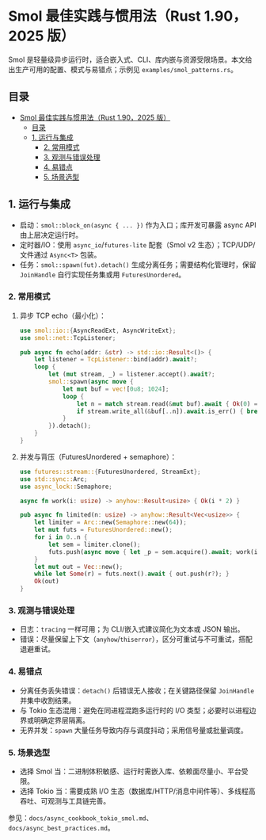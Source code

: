 # Smol 最佳实践与惯用法（Rust 1.90，2025 版）

Smol 是轻量级异步运行时，适合嵌入式、CLI、库内嵌与资源受限场景。本文给出生产可用的配置、模式与易错点；示例见 `examples/smol_patterns.rs`。

## 目录

- [Smol 最佳实践与惯用法（Rust 1.90，2025 版）](#smol-最佳实践与惯用法rust-1902025-版)
  - [目录](#目录)
  - [1. 运行与集成](#1-运行与集成)
    - [2. 常用模式](#2-常用模式)
    - [3. 观测与错误处理](#3-观测与错误处理)
    - [4. 易错点](#4-易错点)
    - [5. 场景选型](#5-场景选型)

## 1. 运行与集成

- 启动：`smol::block_on(async { ... })` 作为入口；库开发可暴露 async API 由上层决定运行时。
- 定时器/IO：使用 `async_io`/`futures-lite` 配套（Smol v2 生态）；TCP/UDP/文件通过 `Async<T>` 包装。
- 任务：`smol::spawn(fut).detach()` 生成分离任务；需要结构化管理时，保留 `JoinHandle` 自行实现任务集或用 `FuturesUnordered`。

### 2. 常用模式

1) 异步 TCP echo（最小化）：

    ```rust
    use smol::io::{AsyncReadExt, AsyncWriteExt};
    use smol::net::TcpListener;

    pub async fn echo(addr: &str) -> std::io::Result<()> {
        let listener = TcpListener::bind(addr).await?;
        loop {
            let (mut stream, _) = listener.accept().await?;
            smol::spawn(async move {
                let mut buf = vec![0u8; 1024];
                loop {
                    let n = match stream.read(&mut buf).await { Ok(0) => break, Ok(n) => n, Err(_) => break };
                    if stream.write_all(&buf[..n]).await.is_err() { break; }
                }
            }).detach();
        }
    }
    ```

2) 并发与背压（FuturesUnordered + semaphore）：

    ```rust
    use futures::stream::{FuturesUnordered, StreamExt};
    use std::sync::Arc;
    use async_lock::Semaphore;

    async fn work(i: usize) -> anyhow::Result<usize> { Ok(i * 2) }

    pub async fn limited(n: usize) -> anyhow::Result<Vec<usize>> {
        let limiter = Arc::new(Semaphore::new(64));
        let mut futs = FuturesUnordered::new();
        for i in 0..n {
            let sem = limiter.clone();
            futs.push(async move { let _p = sem.acquire().await; work(i).await });
        }
        let mut out = Vec::new();
        while let Some(r) = futs.next().await { out.push(r?); }
        Ok(out)
    }
    ```

### 3. 观测与错误处理

- 日志：`tracing` 一样可用；为 CLI/嵌入式建议简化为文本或 JSON 输出。
- 错误：尽量保留上下文（`anyhow`/`thiserror`），区分可重试与不可重试，搭配退避重试。

### 4. 易错点

- 分离任务丢失错误：`detach()` 后错误无人接收；在关键路径保留 `JoinHandle` 并集中收割结果。
- 与 Tokio 生态混用：避免在同进程混跑多运行时的 I/O 类型；必要时以进程边界或明确定界层隔离。
- 无界并发：`spawn` 大量任务导致内存与调度抖动；采用信号量或批量调度。

### 5. 场景选型

- 选择 Smol 当：二进制体积敏感、运行时需嵌入库、依赖面尽量小、平台受限。
- 选择 Tokio 当：需要成熟 I/O 生态（数据库/HTTP/消息中间件等）、多线程高吞吐、可观测与工具链完善。

参见：`docs/async_cookbook_tokio_smol.md`、`docs/async_best_practices.md`。
